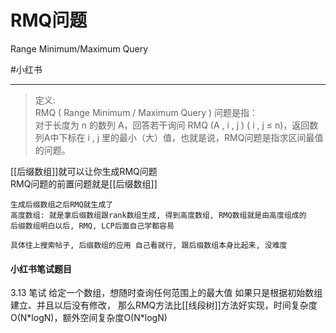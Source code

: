 # RMQ问题
Range Minimum/Maximum Query

#小红书

---
>定义:  
>RMQ ( Range Minimum / Maximum Query ) 问题是指：  
>对于长度为 n 的数列 A，回答若干询问 RMQ (A , i , j ) ( i , j ≤ n)，返回数列A中下标在 i , j 里的最小（大）值，也就是说，RMQ问题是指求区间最值的问题。

[[后缀数组]]就可以让你生成RMQ问题   
RMQ问题的前置问题就是[[后缀数组]] 

```ref
生成后缀数组之后RMQ就生成了    
高度数组: 就是拿后缀数组跟rank数组生成, 得到高度数组, RMQ数组就是由高度组成的    
后缀数组明白以后, RMQ, LCP后面自己学都容易

具体往上搜索帖子, 后缀数组的应用 自己看就行, 跟后缀数组本身比起来, 没难度
```


#### 小红书笔试题目

3.13 笔试
给定一个数组，想随时查询任何范围上的最大值
如果只是根据初始数组建立、并且以后没有修改，
那么RMQ方法比[[线段树]]方法好实现，时间复杂度O(N\*logN)，额外空间复杂度O(N\*logN)




